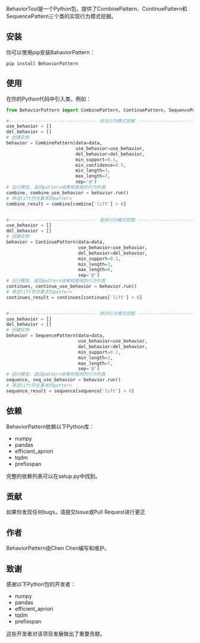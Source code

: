 BehaviorTool是一个Python包，提供了CombinePattern、ContinuePattern和SequencePattern三个类的实现行为模式挖掘。

## 安装

你可以使用pip安装BahaviorPattern：

```
pip install BehaviorPattern
```

## 使用

在你的Python代码中引入类，例如：

```python
from BehaviorPattern import CombinePattern, ContinuePattern, SequencePattern

#--------------------------------- 组合行为模式挖掘 ---------------------------------#
use_behavior = []
del_behavior = []
# 创建实例
behavior = CombinePattern(data=data, 
                          use_behavior=use_behavior, 
                          del_behavior=del_behavior, 
                          min_support=0.1, 
                          min_confidence=0.5, 
                          min_length=3, 
                          max_length=7, 
                          sep='@') 
# 运行模型，返回pattern结果和使用的行为列表
combine, combine_use_behavior = behavior.run() 
# 筛选lift符合要求的pattern
combine_result = combine[combine['lift'] > 6] 


#--------------------------------- 连续行为模式挖掘 ---------------------------------#
use_behavior = []
del_behavior = []
# 创建实例
behavior = ContinuePattern(data=data, 
                           use_behavior=use_behavior, 
                           del_behavior=del_behavior, 
                           min_support=0.1, 
                           min_length=3, 
                           max_length=6, 
                           sep='@') 
# 运行模型，返回pattern结果和使用的行为列表
continues, continue_use_behavior = behavior.run() 
# 筛选lift符合要求的pattern
continues_result = continues[continues['lift'] > 6] 


#--------------------------------- 序列行为模式挖掘 ---------------------------------#
use_behavior = []
del_behavior = []
# 创建实例
behavior = SequencePattern(data=data, 
                           use_behavior=use_behavior, 
                           del_behavior=del_behavior, 
                           min_support=0.1,
                           min_length=3, 
                           max_length=7, 
                           sep='@') 
# 运行模型，返回pattern结果和使用的行为列表
sequence, seq_use_behavior = behavior.run() 
# 筛选lift符合要求的pattern
sequence_result = sequence[sequence['lift'] > 6] 
```

## 依赖

BehaviorPattern依赖以下Python库：

- numpy
- pandas
- efficient_apriori
- tqdm
- prefixspan

完整的依赖列表可以在setup.py中找到。

## 贡献

如果你发现任何bugs，请提交Issue或Pull Request进行更正

## 作者

BehaviorPattern由Chen Chen编写和维护。

## 致谢

感谢以下Python包的开发者：

- numpy
- pandas
- efficient_apriori
- tqdm
- prefixspan

这些开发者对该项目发展做出了重要贡献。